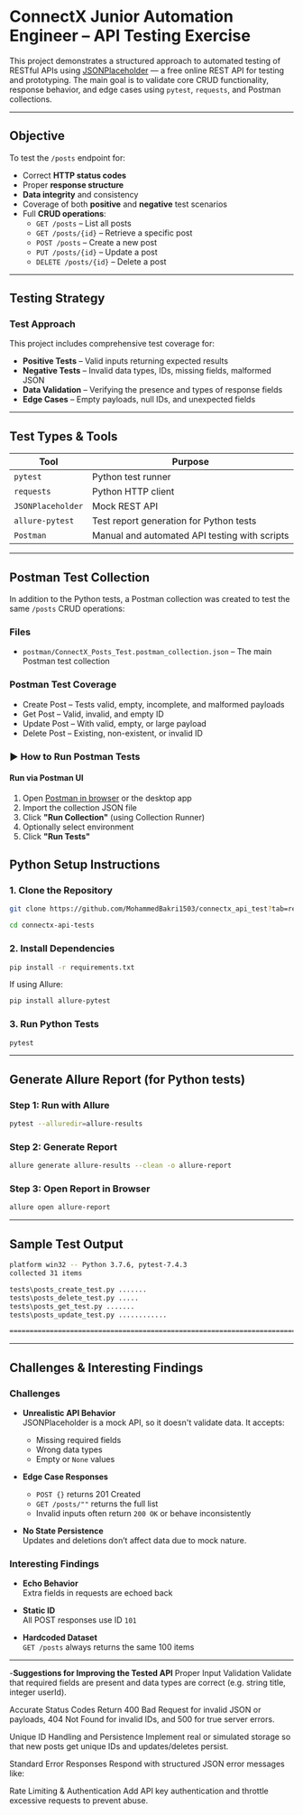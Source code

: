 # ConnectX Junior Automation Engineer – API Testing Exercise

This project demonstrates a structured approach to automated testing of RESTful APIs using [JSONPlaceholder](https://jsonplaceholder.typicode.com/) — a free online REST API for testing and prototyping. The main goal is to validate core CRUD functionality, response behavior, and edge cases using `pytest`, `requests`, and Postman collections.

---

##  Objective

To test the `/posts` endpoint for:

- Correct **HTTP status codes**
- Proper **response structure**
- **Data integrity** and consistency
- Coverage of both **positive** and **negative** test scenarios
- Full **CRUD operations**:
  - `GET /posts` – List all posts
  - `GET /posts/{id}` – Retrieve a specific post
  - `POST /posts` – Create a new post
  - `PUT /posts/{id}` – Update a post
  - `DELETE /posts/{id}` – Delete a post

---

##  Testing Strategy

### Test Approach

This project includes comprehensive test coverage for:

- **Positive Tests** – Valid inputs returning expected results  
- **Negative Tests** – Invalid data types, IDs, missing fields, malformed JSON  
- **Data Validation** – Verifying the presence and types of response fields  
- **Edge Cases** – Empty payloads, null IDs, and unexpected fields

---

##  Test Types & Tools

| Tool             | Purpose                                        |
|------------------|------------------------------------------------|
| `pytest`         | Python test runner                             |
| `requests`       | Python HTTP client                             |
| `JSONPlaceholder`| Mock REST API                                  |
| `allure-pytest`  | Test report generation for Python tests        |
| `Postman`        | Manual and automated API testing with scripts  |

---

##  Postman Test Collection

In addition to the Python tests, a Postman collection was created to test the same `/posts` CRUD operations:

###  Files

- `postman/ConnectX_Posts_Test.postman_collection.json` – The main Postman test collection

###  Postman Test Coverage

-  Create Post – Tests valid, empty, incomplete, and malformed payloads
-  Get Post – Valid, invalid, and empty ID
-  Update Post – With valid, empty, or large payload
-  Delete Post – Existing, non-existent, or invalid ID

### ▶ How to Run Postman Tests

####  Run via Postman UI

1. Open [Postman in browser](https://web.postman.co) or the desktop app
2. Import the collection JSON file
3. Click **"Run Collection"** (using Collection Runner)
4. Optionally select environment
5. Click **"Run Tests"**



##  Python Setup Instructions

### 1. Clone the Repository

```bash
git clone https://github.com/MohammedBakri1503/connectx_api_test?tab=readme-ov-file
```
```bash
cd connectx-api-tests
```


### 2. Install Dependencies

```bash
pip install -r requirements.txt
```

If using Allure:

```bash
pip install allure-pytest
```

### 3. Run Python Tests

```bash
pytest
```

---

##  Generate Allure Report (for Python tests)

### Step 1: Run with Allure

```bash
pytest --alluredir=allure-results
```

### Step 2: Generate Report

```bash
allure generate allure-results --clean -o allure-report
```

### Step 3: Open Report in Browser

```bash
allure open allure-report
```

---

##  Sample Test Output

```bash
platform win32 -- Python 3.7.6, pytest-7.4.3
collected 31 items

tests\posts_create_test.py .......                                                                                     [ 22%]
tests\posts_delete_test.py .....                                                                                       [ 38%]
tests\posts_get_test.py .......                                                                                        [ 61%]
tests\posts_update_test.py ............                                                                                [100%]

============================================================================== 31 passed in 8.27s ==============================================================================
```

---

##  Challenges & Interesting Findings

###  Challenges

- **Unrealistic API Behavior**  
  JSONPlaceholder is a mock API, so it doesn't validate data. It accepts:
  - Missing required fields
  - Wrong data types
  - Empty or `None` values

- **Edge Case Responses**  
  - `POST {}` returns 201 Created
  - `GET /posts/""` returns the full list
  - Invalid inputs often return `200 OK` or behave inconsistently

- **No State Persistence**  
  Updates and deletions don’t affect data due to mock nature.

###  Interesting Findings

- **Echo Behavior**  
  Extra fields in requests are echoed back

- **Static ID**  
  All POST responses use ID `101`

- **Hardcoded Dataset**  
  `GET /posts` always returns the same 100 items

---



-**Suggestions for Improving the Tested API**
Proper Input Validation
Validate that required fields are present and data types are correct (e.g. string title, integer userId).

Accurate Status Codes
Return 400 Bad Request for invalid JSON or payloads, 404 Not Found for invalid IDs, and 500 for true server errors.

Unique ID Handling and Persistence
Implement real or simulated storage so that new posts get unique IDs and updates/deletes persist.

Standard Error Responses
Respond with structured JSON error messages like:

Rate Limiting & Authentication
Add API key authentication and throttle excessive requests to prevent abuse.